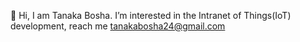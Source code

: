 👋 Hi, I am Tanaka Bosha. 
I’m interested in the Intranet of Things(IoT) development, 
reach me tanakabosha24@gmail.com

